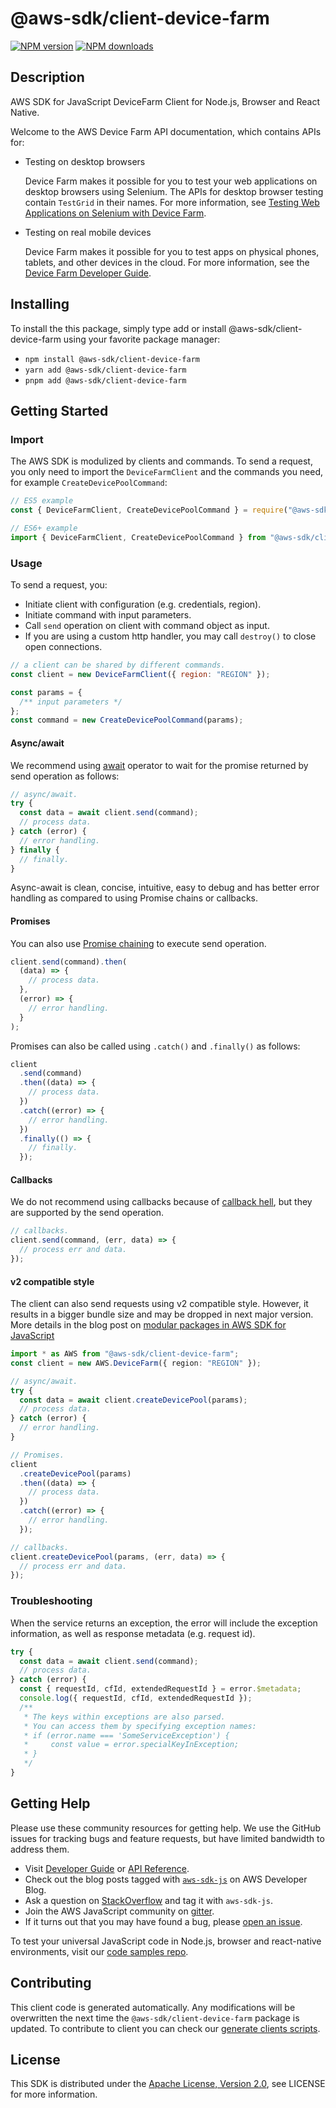 # @aws-sdk/client-device-farm

[![NPM version](https://img.shields.io/npm/v/@aws-sdk/client-device-farm/latest.svg)](https://www.npmjs.com/package/@aws-sdk/client-device-farm)
[![NPM downloads](https://img.shields.io/npm/dm/@aws-sdk/client-device-farm.svg)](https://www.npmjs.com/package/@aws-sdk/client-device-farm)

## Description

AWS SDK for JavaScript DeviceFarm Client for Node.js, Browser and React Native.

<p>Welcome to the AWS Device Farm API documentation, which contains APIs for:</p>
<ul>
<li>
<p>Testing on desktop browsers</p>
<p> Device Farm makes it possible for you to test your web applications on desktop browsers using
Selenium. The APIs for desktop browser testing contain <code>TestGrid</code> in their names. For
more information, see <a href="https://docs.aws.amazon.com/devicefarm/latest/testgrid/">Testing Web
Applications on Selenium with Device Farm</a>.</p>
</li>
<li>
<p>Testing on real mobile devices</p>
<p>Device Farm makes it possible for you to test apps on physical phones, tablets, and other
devices in the cloud. For more information, see the <a href="https://docs.aws.amazon.com/devicefarm/latest/developerguide/">Device Farm Developer Guide</a>.</p>
</li>
</ul>

## Installing

To install the this package, simply type add or install @aws-sdk/client-device-farm
using your favorite package manager:

- `npm install @aws-sdk/client-device-farm`
- `yarn add @aws-sdk/client-device-farm`
- `pnpm add @aws-sdk/client-device-farm`

## Getting Started

### Import

The AWS SDK is modulized by clients and commands.
To send a request, you only need to import the `DeviceFarmClient` and
the commands you need, for example `CreateDevicePoolCommand`:

```js
// ES5 example
const { DeviceFarmClient, CreateDevicePoolCommand } = require("@aws-sdk/client-device-farm");
```

```ts
// ES6+ example
import { DeviceFarmClient, CreateDevicePoolCommand } from "@aws-sdk/client-device-farm";
```

### Usage

To send a request, you:

- Initiate client with configuration (e.g. credentials, region).
- Initiate command with input parameters.
- Call `send` operation on client with command object as input.
- If you are using a custom http handler, you may call `destroy()` to close open connections.

```js
// a client can be shared by different commands.
const client = new DeviceFarmClient({ region: "REGION" });

const params = {
  /** input parameters */
};
const command = new CreateDevicePoolCommand(params);
```

#### Async/await

We recommend using [await](https://developer.mozilla.org/en-US/docs/Web/JavaScript/Reference/Operators/await)
operator to wait for the promise returned by send operation as follows:

```js
// async/await.
try {
  const data = await client.send(command);
  // process data.
} catch (error) {
  // error handling.
} finally {
  // finally.
}
```

Async-await is clean, concise, intuitive, easy to debug and has better error handling
as compared to using Promise chains or callbacks.

#### Promises

You can also use [Promise chaining](https://developer.mozilla.org/en-US/docs/Web/JavaScript/Guide/Using_promises#chaining)
to execute send operation.

```js
client.send(command).then(
  (data) => {
    // process data.
  },
  (error) => {
    // error handling.
  }
);
```

Promises can also be called using `.catch()` and `.finally()` as follows:

```js
client
  .send(command)
  .then((data) => {
    // process data.
  })
  .catch((error) => {
    // error handling.
  })
  .finally(() => {
    // finally.
  });
```

#### Callbacks

We do not recommend using callbacks because of [callback hell](http://callbackhell.com/),
but they are supported by the send operation.

```js
// callbacks.
client.send(command, (err, data) => {
  // process err and data.
});
```

#### v2 compatible style

The client can also send requests using v2 compatible style.
However, it results in a bigger bundle size and may be dropped in next major version. More details in the blog post
on [modular packages in AWS SDK for JavaScript](https://aws.amazon.com/blogs/developer/modular-packages-in-aws-sdk-for-javascript/)

```ts
import * as AWS from "@aws-sdk/client-device-farm";
const client = new AWS.DeviceFarm({ region: "REGION" });

// async/await.
try {
  const data = await client.createDevicePool(params);
  // process data.
} catch (error) {
  // error handling.
}

// Promises.
client
  .createDevicePool(params)
  .then((data) => {
    // process data.
  })
  .catch((error) => {
    // error handling.
  });

// callbacks.
client.createDevicePool(params, (err, data) => {
  // process err and data.
});
```

### Troubleshooting

When the service returns an exception, the error will include the exception information,
as well as response metadata (e.g. request id).

```js
try {
  const data = await client.send(command);
  // process data.
} catch (error) {
  const { requestId, cfId, extendedRequestId } = error.$metadata;
  console.log({ requestId, cfId, extendedRequestId });
  /**
   * The keys within exceptions are also parsed.
   * You can access them by specifying exception names:
   * if (error.name === 'SomeServiceException') {
   *     const value = error.specialKeyInException;
   * }
   */
}
```

## Getting Help

Please use these community resources for getting help.
We use the GitHub issues for tracking bugs and feature requests, but have limited bandwidth to address them.

- Visit [Developer Guide](https://docs.aws.amazon.com/sdk-for-javascript/v3/developer-guide/welcome.html)
  or [API Reference](https://docs.aws.amazon.com/AWSJavaScriptSDK/v3/latest/index.html).
- Check out the blog posts tagged with [`aws-sdk-js`](https://aws.amazon.com/blogs/developer/tag/aws-sdk-js/)
  on AWS Developer Blog.
- Ask a question on [StackOverflow](https://stackoverflow.com/questions/tagged/aws-sdk-js) and tag it with `aws-sdk-js`.
- Join the AWS JavaScript community on [gitter](https://gitter.im/aws/aws-sdk-js-v3).
- If it turns out that you may have found a bug, please [open an issue](https://github.com/aws/aws-sdk-js-v3/issues/new/choose).

To test your universal JavaScript code in Node.js, browser and react-native environments,
visit our [code samples repo](https://github.com/aws-samples/aws-sdk-js-tests).

## Contributing

This client code is generated automatically. Any modifications will be overwritten the next time the `@aws-sdk/client-device-farm` package is updated.
To contribute to client you can check our [generate clients scripts](https://github.com/aws/aws-sdk-js-v3/tree/main/scripts/generate-clients).

## License

This SDK is distributed under the
[Apache License, Version 2.0](http://www.apache.org/licenses/LICENSE-2.0),
see LICENSE for more information.
